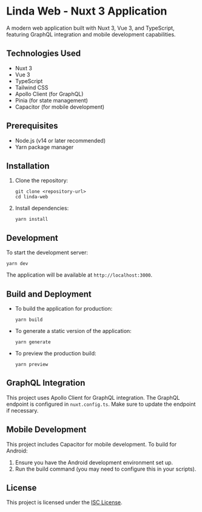 # Linda Web - Nuxt 3 Application

A modern web application built with Nuxt 3, Vue 3, and TypeScript, featuring GraphQL integration and mobile development capabilities.

## Technologies Used

- Nuxt 3
- Vue 3
- TypeScript
- Tailwind CSS
- Apollo Client (for GraphQL)
- Pinia (for state management)
- Capacitor (for mobile development)

## Prerequisites

- Node.js (v14 or later recommended)
- Yarn package manager

## Installation

1. Clone the repository:
   ```
   git clone <repository-url>
   cd linda-web
   ```

2. Install dependencies:
   ```
   yarn install
   ```

## Development

To start the development server:

```
yarn dev
```

The application will be available at `http://localhost:3000`.

## Build and Deployment

- To build the application for production:
  ```
  yarn build
  ```

- To generate a static version of the application:
  ```
  yarn generate
  ```

- To preview the production build:
  ```
  yarn preview
  ```

## GraphQL Integration

This project uses Apollo Client for GraphQL integration. The GraphQL endpoint is configured in `nuxt.config.ts`. Make sure to update the endpoint if necessary.

## Mobile Development

This project includes Capacitor for mobile development. To build for Android:

1. Ensure you have the Android development environment set up.
2. Run the build command (you may need to configure this in your scripts).

## License

This project is licensed under the [ISC License](LICENSE).